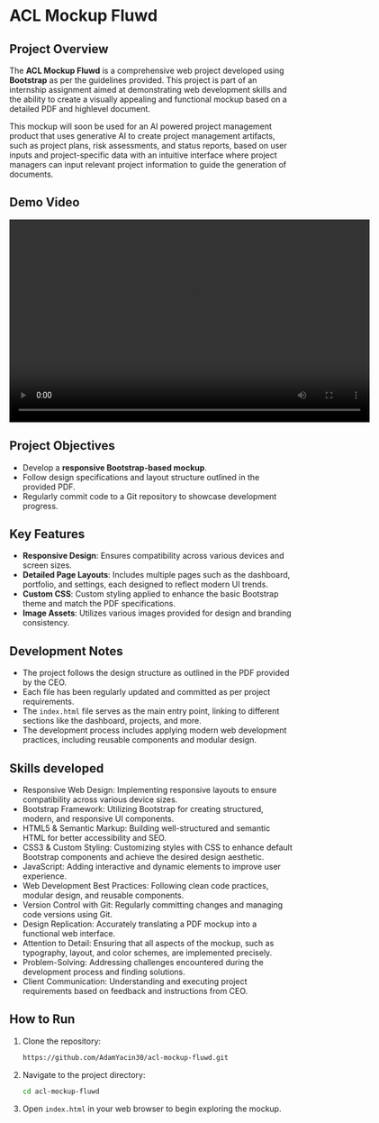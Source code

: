 # ACL Mockup Fluwd

## Project Overview
The **ACL Mockup Fluwd** is a comprehensive web project developed using **Bootstrap** as per the guidelines provided. This project is part of an internship assignment aimed at demonstrating web development skills and the ability to create a visually appealing and functional mockup based on a detailed PDF and highlevel document. 

This mockup will soon be used for an AI powered project management product that uses generative AI to create project management artifacts, such as project plans, risk assessments, and status reports, based on user inputs and project-specific data with an intuitive interface where project managers can input relevant project information to guide the generation of documents.

## Demo Video
<video width="640" height="360" controls>
  <source src="https://github.com/user-attachments/assets/57950d01-5af0-4e1e-be3a-68ad061b455c" type="video/mp4">
  Your browser does not support the video tag.
</video>

## Project Objectives
- Develop a **responsive Bootstrap-based mockup**.
- Follow design specifications and layout structure outlined in the provided PDF.
- Regularly commit code to a Git repository to showcase development progress.

## Key Features
- **Responsive Design**: Ensures compatibility across various devices and screen sizes.
- **Detailed Page Layouts**: Includes multiple pages such as the dashboard, portfolio, and settings, each designed to reflect modern UI trends.
- **Custom CSS**: Custom styling applied to enhance the basic Bootstrap theme and match the PDF specifications.
- **Image Assets**: Utilizes various images provided for design and branding consistency.

## Development Notes
- The project follows the design structure as outlined in the PDF provided by the CEO.
- Each file has been regularly updated and committed as per project requirements.
- The `index.html` file serves as the main entry point, linking to different sections like the dashboard, projects, and more.
- The development process includes applying modern web development practices, including reusable components and modular design.

## Skills developed
- Responsive Web Design: Implementing responsive layouts to ensure compatibility across various device sizes.
- Bootstrap Framework: Utilizing Bootstrap for creating structured, modern, and responsive UI components.
- HTML5 & Semantic Markup: Building well-structured and semantic HTML for better accessibility and SEO.
- CSS3 & Custom Styling: Customizing styles with CSS to enhance default Bootstrap components and achieve the desired design aesthetic.
- JavaScript: Adding interactive and dynamic elements to improve user experience.
- Web Development Best Practices: Following clean code practices, modular design, and reusable components.
- Version Control with Git: Regularly committing changes and managing code versions using Git.
- Design Replication: Accurately translating a PDF mockup into a functional web interface.
- Attention to Detail: Ensuring that all aspects of the mockup, such as typography, layout, and color schemes, are implemented precisely.
- Problem-Solving: Addressing challenges encountered during the development process and finding solutions.
- Client Communication: Understanding and executing project requirements based on feedback and instructions from CEO.

## How to Run
1. Clone the repository:
   ```bash
   https://github.com/AdamYacin30/acl-mockup-fluwd.git
2. Navigate to the project directory:
   ```bash
   cd acl-mockup-fluwd
3. Open `index.html` in your web browser to begin exploring the mockup.

